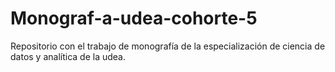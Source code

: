 # Monograf-a-udea-cohorte-5
Repositorio con el trabajo de monografía de la especialización de ciencia de datos y analítica de la udea.
